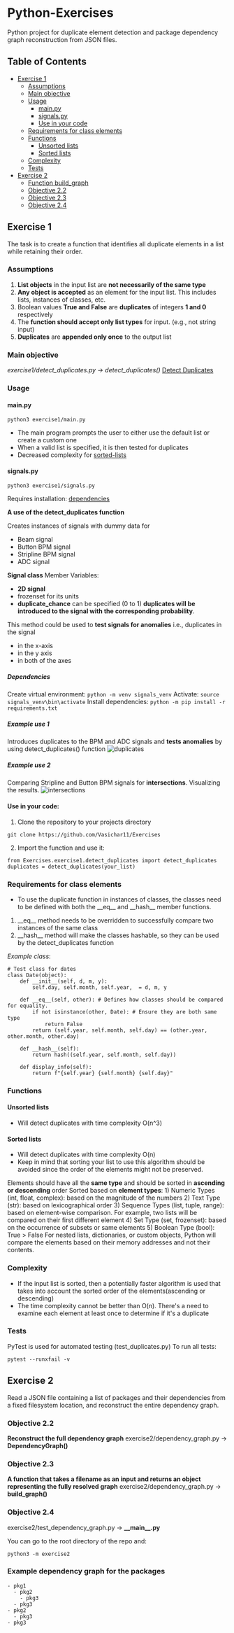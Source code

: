 # Python-Exercises
Python project for duplicate element detection and package dependency graph reconstruction from JSON files.


## Table of Contents
- [Exercise 1](#exercise-1)
    - [Assumptions](#assumptions)
    - [Main objective](#main-objective)
    - [Usage](#usage)
        - [main.py](#mainpy)
        - [signals.py](#signalspy)
        - [Use in your code](#use-in-your-code)
    - [Requirements for class elements](#requirements-for-class-elements)
    - [Functions](#functions)
        - [Unsorted lists](#unsorted-lists)
        - [Sorted lists](#sorted-lists)
    - [Complexity](#complexity)
    - [Tests](#tests)
- [Exercise 2](#exercise-2)
    - [Function build_graph](#function-build_graph)
    - [Objective 2.2](#objective-22)
    - [Objective 2.3](#objective-23)
    - [Objective 2.4](#objective-24)

## Exercise 1
The task is to create a function that identifies all duplicate elements in a list while retaining their order. 

### Assumptions
1. **List objects** in the input list are **not necessarily of the same type**
2. **Any object is accepted** as an element for the input list. This includes lists, instances of classes, etc.
3. Boolean values **True and False** are **duplicates** of integers **1 and 0** respectively
4. The **function should accept only list types** for input. (e.g., not string input)
5. **Duplicates** are **appended only once** to the output list

### Main objective
*exercise1/detect_duplicates.py -> detect_duplicates()*
[Detect Duplicates](./exercise1/detect_duplicates.py)

### Usage

#### main.py
```
python3 exercise1/main.py
```

- The main program prompts the user to either use the default list or create a custom one
- When a valid list is specified, it is then tested for duplicates
- Decreased complexity for [sorted-lists](#sorted-lists)


#### signals.py
```
python3 exercise1/signals.py
```
Requires installation: [dependencies](#dependencies)

**A use of the detect_duplicates function**

Creates instances of signals with dummy data for
 - Beam signal
 - Button BPM signal
 - Stripline BPM signal
 - ADC signal

**Signal class**
Member Variables:
- **2D signal**
- frozenset for its units
- **duplicate_chance** can be specified (0 to 1)
**duplicates will be introduced to the signal with the corresponding probability**.

This method could be used to **test signals for anomalies** i.e., duplicates in the signal
- in the x-axis
- in the y axis
- in both of the axes


##### Dependencies
Create virtual environment: ```python -m venv signals_venv```
Activate: ```source signals_venv\bin\activate```
Install dependencies: ```python -m pip install -r requirements.txt```

##### Example use 1

Introduces duplicates to the BPM and ADC signals and **tests anomalies** by using detect_duplicates() function 
![duplicates](./docs/images/duplicates.png)

##### Example use 2

Comparing Stripline and Button BPM signals for **intersections**. Visualizing the results.
![intersections](./docs/images/intersections.png)


#### Use in your code:

1) Clone the repository to your projects directory

```
git clone https://github.com/Vasichar11/Exercises
```

2) Import the function and use it:

```
from Exercises.exercise1.detect_duplicates import detect_duplicates
duplicates = detect_duplicates(your_list)

```

### Requirements for class elements
- To use the duplicate function in instances of classes, the classes need to be defined with both the \_\_eq\_\_ and \_\_hash\_\_ member functions.
1) \_\_eq\_\_ method needs to be overridden to successfully compare two instances of the same class
2) \_\_hash\_\_ method will make the classes hashable, so they can be used by the detect_duplicates function

*Example class*:
```
# Test class for dates
class Date(object): 
    def __init__(self, d, m, y): 
        self.day, self.month, self.year,  = d, m, y
    
    def __eq__(self, other): # Defines how classes should be compared for equality.
        if not isinstance(other, Date): # Ensure they are both same type
            return False
        return (self.year, self.month, self.day) == (other.year, other.month, other.day)
    
    def __hash__(self):
        return hash((self.year, self.month, self.day))
    
    def display_info(self):
        return f"{self.year} {self.month} {self.day}"
```


### Functions

#### Unsorted lists
- Will detect duplicates with time complexity O(n^3)


#### Sorted lists
- Will detect duplicates with time complexity O(n)
- Keep in mind that sorting your list to use this algorithm should be avoided since the order of the elements might not be preserved.  

Elements should have all the **same type** and should be sorted in **ascending or descending** order
Sorted based on **element types**:
    1) Numeric Types (int, float, complex):  based on the magnitude of the numbers
    2) Text Type (str): based on lexicographical order
    3) Sequence Types (list, tuple, range): based on element-wise comparison. For example, two lists will be compared on their first different element 
    4) Set Type (set, frozenset): based on the occurrence of subsets or same elements
    5) Boolean Type (bool): True > False
For nested lists, dictionaries, or custom objects, Python will compare the elements based on their memory addresses and not their contents.


### Complexity
- If the input list is sorted, then a potentially faster algorithm is used that takes into account the sorted order of the elements(ascending or descending)
- The time complexity cannot be better than O(n). There's a need to examine each element at least once to determine if it's a duplicate



### Tests
PyTest is used for automated testing (test_duplicates.py)
To run all tests:
```
pytest --runxfail -v
```


## Exercise 2
 Read a JSON file containing a list of packages and their dependencies from a fixed filesystem location, and reconstruct the entire dependency graph. 

### Objective 2.2
**Reconstruct the full dependency graph**
exercise2/dependency_graph.py -> **DependencyGraph()**


### Objective 2.3
**A function that takes a filename as an input and returns an object representing the fully resolved graph**
exercise2/dependency_graph.py -> **build_graph()**


### Objective 2.4

exercise2/test_dependency_graph.py -> **\_\_main\_\_.py**

You can go to the root directory of the repo and:

```python3 -m exercise2```

### Example dependency graph for the packages
```
- pkg1
  - pkg2
    - pkg3
  - pkg3
- pkg2
  - pkg3
- pkg3


